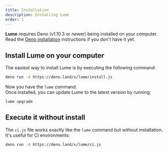 ```yaml
---
title: Installation
description: Installing Lume
order: 1
---
```


**Lume** requires Deno (v1.10.3 or newer) being installed on your computer. Read
the [Deno installation](https://deno.land/#installation) instructions if you
don't have it yet.

## Install Lume on your computer

The easiest way to install Lume is by executing the following command:

```sh
deno run -A https://deno.land/x/lume/install.js
```

Now you have the `lume` command.\
Once installed, you can update Lume to the latest version by running:

```sh
lume upgrade
```

## Execute it without install

The `ci.js` file works exactly like the `lume` command but without installation.
It's useful for CI environments:

```sh
deno run -A https://deno.land/x/lume/ci.js
```
